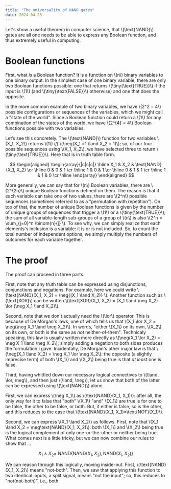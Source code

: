```yaml
---
title: "The universality of NAND gates"
date: 2024-04-25
---
```


Let's show a useful theorem in computer science, that \\(\text{NAND}\\) gates are all one needs to be able to express any Boolean function, and thus extremely useful in computing. 

# Boolean functions

First, what *is* a Boolean function? It is a function on \\(n\\) binary variables to one binary output. In the simplest case of one binary variable, there are only two Boolean functions possible: one that returns \\(\tiny{\text{TRUE}}\\) if the input is \\(1\\) (and \\(\tiny{\text{FALSE}}\\) otherwise) and one that does the opposite. 

In the more common example of two binary variables, we have \\(2^2 = 4\\) possible configurations or sequences of the variables, which we might call a "state of the world". Since a Boolean function could return a \\(1\\) for any combination of the states of the world, we have \\(2^{4} = 4\\) Boolean functions possible with two variables. 

Let’s see this concretely. The \\(\text{NAND}\\) function for two variables \\(X_1, X_2\\) returns \\(1\\) *iff* \\(\neg(X_1 =1 \land X_2 = 1)\\); so, of our four possible sequences using \\(X_1, X_2\\), we have selected three to return \\(\tiny{\text{TRUE}}\\). Here that is in truth table form.

$$
\begin{aligned}
\begin{array}{|c|c|c|}
\hline 
X_1 & X_2 & \text{NAND}(X_1, X_2) \cr
\hline
0 & 0 & 1 \cr
\hline
1 & 0 & 1 \cr
\hline
0 & 1 & 1 \cr
\hline
1 & 1 & 0 \cr
\hline
\end{array}
\end{aligned}
$$

More generally, we can say that for \\(n\\) Boolean variables, there are \\(2^{2n}\\) unique Boolean functions defined on them. The reason is that if each variable can take one of two values, there are \\(2^n\\) possible sequences (sometimes referred to as a "permutation with repetition"). On top of that, the number of unique Boolean functions is given by the number of unique groups of sequences that trigger a \\(1\\) or a \\(\tiny{\text{TRUE}}\\); the sum of all variable-length sub-groups of a group of \\(n\\) is also \\(2^n = \sum_{j=0}^n \binom{n}{j} \\). To see why, we can simply realize that each elements's inclusion is a variable: it is or is not included. So, to count the total number of independent options, we simply multiply the numbers of outcomes for each variable together. 

# The proof

The proof can proceed in three parts. 

First, note that any truth table can be expressed using disjunctions, conjunctions and negations. For example, here we could write \\(\text{NAND}(X_1, X_2) = \neg{(X_1 \land X_2)} \\). Another function such as \\(\text{XOR}\\) can be written \\(\text{XOR}(X_1, X_2) = (X_1 \land \neg X_2) \lor (\neg X_1 \land X_2)\\).

Second, note that we don't actually need the \\(\lor\\) operator. This is because of De Morgan's laws, one of which tells us that \\(X_1 \lor X_2 = \neg(\neg X_1 \land \neg X_2)\\). In words, "either \\(X_1\\) on its own, \\(X_2\\) on its own, or both is the same as *not* neither-of-them". Technicaly speaking, this law is usually written more directly as \\(\neg(X_1 \lor X_2) = \neg X_1 \land \neg X_2\\); simply adding a negation to both sides produces the formulation I gave. Incidentally, De Morgan's other major law is that \\(\neg(X_1 \land X_2) = \neg X_1 \lor \neg X_2\\): the opposite (a slightly imprecise term) of both \\(X_1\\) and \\(X_2\\) being true is that *at least* one is false.

Third, having whittled down our necessary logical connectives to \\(\land, \lor, \neg\\), and then just \\(\land, \neg\\), let us show that both of the latter can be expressed using \\(\text{NAND}\\) alone. 

First, we can express \\(\neg X_1\\) as \\(\text{NAND}(X_1, X_1)\\): after all, the only way for it to false that "both" \\(X_1\\) "and" \\(X_1\\) are true is for one to be false, the other to be false, or both. But, if either is false, so is the other, and this reduces to the case that \\(\text{NAND}(X_1, X_1)=\text{NOT}(X_1)\\). 

Second, we can express \\(X_1 \land X_2\\) as follows. First, note that \\(X_1 \land X_2 = \neg\text{NAND}(X_1, X_2)\\): both \\(X_1\\) and \\(X_2\\) being true is the logical complement of only one-or-the-other or neither being true. What comes next is a little tricky, but we can now combine our rules to show that ...

$$
\begin{equation}
X_1 \land X_2 = \
    \text{NAND}\left\{\text{NAND}(X_1, X_2), \text{NAND}(X_1, X_2)\right\}
\end{equation}
$$

We can reason through this logically, moving inside-out. First, \\(\text{NAND}(X_1, X_2)\\) means "not-both". Then, we saw that applying this function to two identical inputs, a split signal, means "not the input"; so, this reduces to "not(not-both)", i.e., both. 
